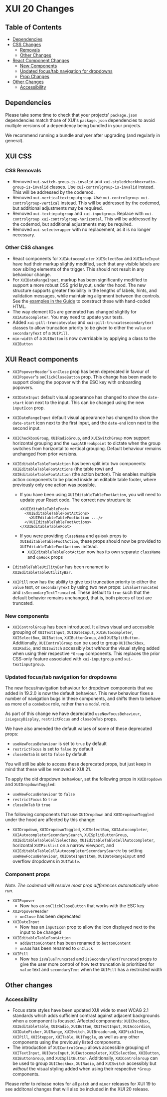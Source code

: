 # XUI 20 Changes

## Table of Contents

- [Dependencies](#Dependencies)
- [CSS Changes](#XUI-CSS)
  - [Removals](#CSS-Removals)
  - [Other Changes](#Other-CSS-changes)
- [React Component Changes](#XUI-React-components)
  - [New Components](#New-components)
  - [Updated focus/tab navigation for dropdowns](#updated-focustab-navigation-for-dropdowns)
  - [Prop Changes](#Component-props)
- [Other Changes](#Other-changes)
  - [Accessibility](#accessibility)

## Dependencies

Please take some time to check that your projects' `package.json` dependencies match those of XUI's `package.json` dependencies to avoid multiple versions of a dependency being bundled in your projects.

We recommend running a bundle analyser after upgrading (and regularly in general).

## XUI CSS

### CSS Removals

- Removed `xui-switch-group-is-invalid` and `xui-styledcheckboxradio-group-is-invalid` classes. Use `xui-controlgroup-is-invalid` instead. This will be addressed by the codemod.
- Removed `xui-verticaltextinputgroup`. Use `xui-controlgroup xui-controlgroup-vertical` instead. This will be addressed by the codemod, but additional adjustments may be required.
- Removed `xui-textinputgroup` and `xui-inputgroup`. Replace with `xui-controlgroup xui-controlgroup-horizontal`. This will be addressed by the codemod, but additional adjustments may be required.
- Removed `xui-selectwrapper` with no replacement, as it is no longer necessary.

### Other CSS changes

- React components for `XUIAutocompleter` `XUISelectBox` and `XUIDateInput` have had their markup slightly modified, such that any visible labels are now sibling elements of the trigger. This should not result in any behaviour change.
- For `XUIDateRangeInput`, markup has been significantly modified to support a more robust CSS grid layout, under the hood. The new structure supports greater flexibility in the lengths of labels, hints, and validation messages, while maintaining alignment between the controls. See the [examples in the Guide](https://xui.xero.com/20.0.0/section-components-collectinginput-dateinput.html) to construct these with hand-coded HTML.
- The way element IDs are generated has changed slightly for `XUIAutocompleter`. You may need to update your tests.
- Added `xui-pill-truncatevalue` and `xui-pill-truncatesecondarytext` classes to allow truncation priority to be given to either the `value` or `secondaryText` of a `XUIPill`.
- `min-width` of a `XUIButton` is now overridable by applying a class to the `XUIButton`

## XUI React components

- `XUIPopoverHeader`'s `onClose` prop has been deprecated in favour of `XUIPopover`'s `onClickCloseButton` prop. This change has been made to support closing the popover with the ESC key with onboarding popovers.

- `XUIDateInput` default visual appearance has changed to show the `date-start` icon next to the input. This can be changed using the new `inputIcon` prop.

- `XUIDateRangeInput` default visual appearance has changed to show the `date-start` icon next to the first input, and the `date-end` icon next to the second input.

- `XUICheckboxGroup`, `XUIRadioGroup`, and `XUISwitchGroup` now support horizontal grouping and the `swapAtBreakpoint` to dictate when the group switches from horizontal to vertical grouping. Default behaviour remains unchanged from prior versions.

- `XUIEditableTableFootAction` has been split into two components: `XUIEditableTableFootActions` (the table row) and `XUIEditableTableFootAction` (the action button). This enables multiple action components to be placed inside an editable table footer, where previously only one action was possible.
  - If you have been using `XUIEditableTableFootAction`, you will need to update your React code. The correct new structure is:
    ```
    <XUIEditableTableFoot>
      <XUIEditableTableFootActions>
        <XUIEditableTableFootAction .../>
      </XUIEditableTableFootActions>
    </XUIEditableTableFoot>
    ```
  - If you were providing `className` and `qaHook` props to `XUIEditableTableFootAction`, these props should now be provided to `XUIEditableTableFootActions` instead.
    - `XUIEditableTableFootAction` now has its own separate `className` and `qaHook` props
- `EditableTableUtilityBar` has been renamed to `XUIEditableTableUtilityBar`.
- `XUIPill` now has the ability to give text truncation priority to either the `value` text, or `secondaryText` by using two new props: `isValueTruncated` and `isSecondaryTextTruncated`. These default to `true` such that the default behavior remains unchanged, that is, both pieces of text are truncated.

### New components

- `XUIControlGroup` has been introduced. It allows visual and accessible grouping of `XUITextInput`, `XUIDateInput`, `XUIAutocompleter`, `XUISelectBox`, `XUIButton`, `XUIButtonGroup`, and `XUISplitButton`. Additionally, `XUIControlGroup` can be used to group `XUICheckbox`, `XUIRadio`, and `XUISwitch` accessibly but _without_ the visual styling added when using their respective `*Group` components. This replaces the prior CSS-only feature associated with `xui-inputgroup` and `xui-textinputgroup`.

### Updated focus/tab navigation for dropdowns

The new focus/navigation behaviour for dropdown components that we added in 19.2.0 is now the default behaviour. This new behaviour fixes a number of navigation bugs in these components, and shifts them to behave as more of a `combobox` role, rather than a `modal` role.

As part of this change we have deprecated `useNewFocusBehaviour`, `isLegacyDisplay`, `restrictFocus` and `closeOnTab` props.

We have also amended the default values of some of these deprecated props:

- `useNewFocusBehaviour` is set to `true` by default
- `restrictFocus` is set to `false` by default
- `closeOnTab` is set to `false` by default

You will still be able to access these deprecated props, but just keep in mind that these will be removed in XUI 21.

To apply the old dropdown behaviour, set the following props in `XUIDropdown` and `XUIDropdownToggled`:

- `useNewFocusBehaviour` to `false`
- `restrictFocus` to `true`
- `closeOnTab` to `true`

The following components that use `XUIDropdown` and `XUIDropdownToggled` under the hood are affected by this change:

- `XUIDropdown`, `XUIDropdownToggled`, `XUISelectBox`, `XUIAutocompleter`, `XUIAutocompleterSecondarySearch`, `XUISplitButtonGroup`, `XUIEditableTableCellSelectBox`, `XUIEditableTableCellAutocompleter`, horizontal `XUIPicklist` on a narrow viewport, and `XUIEditableTableCellAutocompleterSecondarySearch`: by setting `useNewFocusBehaviour`, `XUIDateInputItem`, `XUIDateRangeInput` and overflow dropdowns in `XUITable`.

### Component props

_Note. The codemod will resolve most prop differences automatically when run._

- `XUIPopover`
  - Now has an `onClickCloseButton` that works with the ESC key
- `XUIPopoverHeader`
  - `onClose` has been deprecated
- `XUIDateInput`
  - Now has an `inputIcon` prop to allow the icon displayed next to the input to be changed
- `XUIEditableTableFootAction`
  - `addButtonContent` has been renamed to `buttonContent`
  - `onAdd` has been renamed to `onClick`
- `XUIPill`
  - Now has `isValueTruncated` and `isSecondaryTextTruncated` props to give the user more control of how text truncation is prioritized for `value` text and `secondaryText` when the `XUIPill` has a restricted width

## Other changes

### Accessibility

- Focus state styles have been updated XUI wide to meet WCAG 2.1 standards which adds sufficient contrast against adjacent backgrounds when a component is focused. Affected components: `XUICheckbox`, `XUIEditableTable`, `XUIRadio`, `XUIButton`, `XUITextInput`, `XUIAccordion`, `XUIDatePicker`, `XUIRange`, `XUISwitch`, `XUIBreadcrumb`, `XUIPickItem`, `XUIPill`, `XUIStepper`, `XUITable`, `XUIToggle`, as well as any other components using the previously listed components.
- The introduction of `XUIControlGroup` allows accessible grouping of `XUITextInput`, `XUIDateInput`, `XUIAutocompleter`, `XUISelectBox`, `XUIButton`, `XUIButtonGroup`, and `XUISplitButton`. Additionally, `XUIControlGroup` can be used to group `XUICheckbox`, `XUIRadio`, and `XUISwitch` accessibly but _without_ the visual styling added when using their respective `*Group` components.

Please refer to release notes for all `patch` and `minor` releases for XUI 19 to see additonal changes that will also be included in the XUI 20 release.

